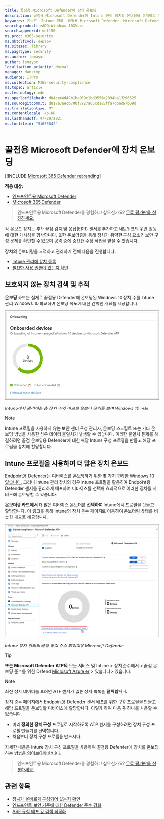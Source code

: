 ```yaml
---
title: 끝점용 Microsoft Defender에 장치 온보딩
description: 끝점용 Microsoft Defender에 Intune 관리 장치의 온보딩을 추적하고 온보딩 비율을 높입니다.
keywords: 온보드, Intune 관리, 끝점용 Microsoft Defender, Microsoft Defender, Windows Defender, 구성 관리
search.product: eADQiWindows 10XVcnh
search.appverid: met150
ms.prod: m365-security
ms.mktglfcycl: deploy
ms.sitesec: library
ms.pagetype: security
ms.author: lomayor
author: lomayor
localization_priority: Normal
manager: dansimp
audience: ITPro
ms.collection: M365-security-compliance
ms.topic: article
ms.technology: mde
ms.openlocfilehash: d04ce84d49b1ba059c1bd9550a2894ba13296525
ms.sourcegitcommit: d817a3aecb700f7227a05cd165ffa7dbad67b09d
ms.translationtype: MT
ms.contentlocale: ko-KR
ms.lasthandoff: 07/29/2021
ms.locfileid: "53655842"
---
```

# <a name="get-devices-onboarded-to-microsoft-defender-for-endpoint"></a>끝점용 Microsoft Defender에 장치 온보딩

[!INCLUDE [Microsoft 365 Defender rebranding](../../includes/microsoft-defender.md)]

**적용 대상:**
- [엔드포인트용 Microsoft Defender](https://go.microsoft.com/fwlink/p/?linkid=2154037)
- [Microsoft 365 Defender](https://go.microsoft.com/fwlink/?linkid=2118804)

> 엔드포인트용 Microsoft Defender를 경험하고 싶으신가요? [무료 평가판을 신청하세요.](https://signup.microsoft.com/create-account/signup?products=7f379fee-c4f9-4278-b0a1-e4c8c2fcdf7e&ru=https://aka.ms/MDEp2OpenTrial?ocid=docs-wdatp-onboardconfigure-abovefoldlink)

각 온보드 장치는 추가 끝점 감지 및 응답(EDR) 센서를 추가하고 네트워크의 위반 활동에 대한 가시성을 향상합니다. 또한 온보더링을 통해 장치가 취약한 구성 요소와 보안 구성 문제를 확인할 수 있으며 공격 중에 중요한 수정 작업을 받을 수 있습니다.

장치의 온보더링을 추적하고 관리하기 전에 다음을 진행합니다.

- [Intune 관리에 장치 등록](configure-machines.md#enroll-devices-to-intune-management)
- [필요한 사용 권한이 있는지 확인](configure-machines.md#obtain-required-permissions)

## <a name="discover-and-track-unprotected-devices"></a>보호되지 않는 장치 검색 및 추적

**온보딩** 카드는 실제로 끝점용 Defender에 온보딩된 Windows 10 장치 수를 Intune 관리 Windows 10 비교하여 온보딩 속도에 대한 간략한 개요를 제공합니다.

![장치 구성 관리 온보더링 카드](images/secconmgmt_onboarding_card.png)

*Intune에서 관리하는 총 장치 수와 비교한 온보더 장치를 보여 Windows 10 카드*

> [!NOTE]
> Intune 프로필을 사용하지 않는 보안 센터 구성 관리자, 온보딩 스크립트 또는 기타 온보딩 방법을 사용한 경우 데이터 불일치가 발생할 수 있습니다. 이러한 불일치 문제를 해결하려면 끝점 온보딩용 Defender에 대한 해당 Intune 구성 프로필을 만들고 해당 프로필을 장치에 할당합니다.

## <a name="onboard-more-devices-with-intune-profiles"></a>Intune 프로필을 사용하여 더 많은 장치 온보드

Endpoint용 Defender는 디바이스를 온보딩하기 위한 몇 가지 [편리한 Windows 10 있습니다.](onboard-configure.md) 그러나 Intune 관리 장치의 경우 Intune 프로필을 활용하여 Endpoint용 Defender 센서를 편리하게 배포하여 디바이스를 선택해 효과적으로 이러한 장치를 서비스에 온보딩할 수 있습니다.

**온보더링 카드에서** 더 많은 디바이스 온보더를 **선택하여** Intune에서 프로필을 만들고 할당합니다. 이 링크를 통해 Intune의 장치 준수 페이지로 이동하여 온보더링 상태를 비슷한 개요로 제공합니다.

![Intune 장치 관리의 끝점 장치 준수 페이지용 Microsoft Defender](images/secconmgmt_onboarding_1deviceconfprofile.png)

*Intune 장치 관리의 끝점 장치 준수 페이지용 Microsoft Defender*

> [!TIP]
> **또는 Microsoft Defender ATP의** 모든 서비스 및 Intune > 장치 준수에서 > 끝점 온보딩 준수를 위한 Defend [Microsoft Azure er](https://portal.azure.com/) > 있습니다> 있습니다.

> [!NOTE]
> 최신 장치 데이터를 보려면 ATP 센서가 없는 장치 목록을 **클릭합니다.**

장치 준수 페이지에서 Endpoint용 Defender 센서 배포를 위한 구성 프로필을 만들고 해당 프로필을 온보딩할 디바이스에 할당합니다. 이렇게 하여 다음 중 하나를 사용할 수 있습니다.

- 미리 **정의한 장치 구성** 프로필로 시작하도록 ATP 센서를 구성하려면 장치 구성 프로필 만들기를 선택합니다.
- 처음부터 장치 구성 프로필을 만드시다.

자세한 내용은 Intune 장치 구성 프로필을 사용하여 끝점용 Defender에 장치를 온보딩하는 [방법을 읽어보아야 합니다.](/intune/advanced-threat-protection#onboard-devices-by-using-a-configuration-profile)

> 엔드포인트용 Microsoft Defender를 경험하고 싶으신가요? [무료 평가판을 신청하세요.](https://signup.microsoft.com/create-account/signup?products=7f379fee-c4f9-4278-b0a1-e4c8c2fcdf7e&ru=https://aka.ms/MDEp2OpenTrial?ocid=docs-wdatp-onboardconfigure-belowfoldlink)

## <a name="related-topics"></a>관련 항목

- [장치가 올바르게 구성되어 있는지 확인](configure-machines.md)
- [엔드포인트 보안 기준에 대한 Defender 준수 강화](configure-machines-security-baseline.md)
- [ASR 규칙 배포 및 검색 최적화](configure-machines-asr.md)
